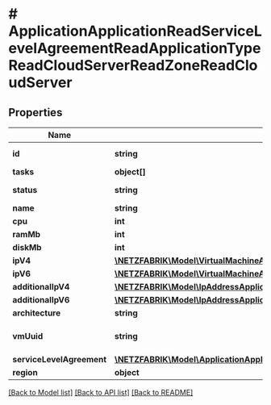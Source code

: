 # # ApplicationApplicationReadServiceLevelAgreementReadApplicationTypeReadCloudServerReadZoneReadCloudServer

## Properties

Name | Type | Description | Notes
------------ | ------------- | ------------- | -------------
**id** | **string** |  | [optional] [readonly]
**tasks** | **object[]** |  | [optional]
**status** | **string** |  | [optional] [readonly]
**name** | **string** |  | [optional]
**cpu** | **int** |  | [optional]
**ramMb** | **int** |  | [optional]
**diskMb** | **int** |  | [optional]
**ipV4** | [**\NETZFABRIK\Model\VirtualMachineApplicationReadServiceLevelAgreementReadApplicationTypeReadCloudServerReadZoneReadIpV4**](VirtualMachineApplicationReadServiceLevelAgreementReadApplicationTypeReadCloudServerReadZoneReadIpV4.md) |  | [optional]
**ipV6** | [**\NETZFABRIK\Model\VirtualMachineApplicationReadServiceLevelAgreementReadApplicationTypeReadCloudServerReadZoneReadIpV4**](VirtualMachineApplicationReadServiceLevelAgreementReadApplicationTypeReadCloudServerReadZoneReadIpV4.md) |  | [optional]
**additionalIpV4** | [**\NETZFABRIK\Model\IpAddressApplicationReadServiceLevelAgreementReadApplicationTypeReadCloudServerReadZoneRead[]**](IpAddressApplicationReadServiceLevelAgreementReadApplicationTypeReadCloudServerReadZoneRead.md) |  | [optional]
**additionalIpV6** | [**\NETZFABRIK\Model\IpAddressApplicationReadServiceLevelAgreementReadApplicationTypeReadCloudServerReadZoneRead[]**](IpAddressApplicationReadServiceLevelAgreementReadApplicationTypeReadCloudServerReadZoneRead.md) |  | [optional]
**architecture** | **string** |  | [optional]
**vmUuid** | **string** | UUID of the virtual machine | [optional] [readonly]
**serviceLevelAgreement** | [**\NETZFABRIK\Model\ApplicationApplicationReadServiceLevelAgreementReadApplicationTypeReadCloudServerReadZoneReadServiceLevelAgreement**](ApplicationApplicationReadServiceLevelAgreementReadApplicationTypeReadCloudServerReadZoneReadServiceLevelAgreement.md) |  | [optional]
**region** | **object** |  | [optional]

[[Back to Model list]](../../README.md#models) [[Back to API list]](../../README.md#endpoints) [[Back to README]](../../README.md)
